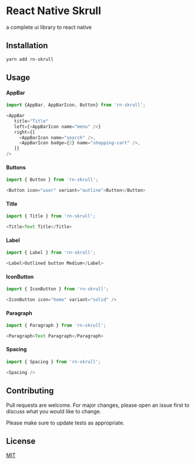 # React Native Skrull


a complete ui library to react native

## Installation

```bash
yarn add rn-skrull
```

## Usage

#### AppBar

```javascript
import {AppBar, AppBarIcon, Button} from 'rn-skrull';

<AppBar
   title="Title"
   left={<AppBarIcon name="menu" />}
   right={[
     <AppBarIcon name="search" />,
     <AppBarIcon badge={2} name="shopping-cart" />,
   ]}
/>
```
#### Buttons
```javascript
import { Button } from 'rn-skrull';

<Button icon="user" variant="outline">Button</Button>

```

#### Title
```javascript
import { Title } from 'rn-skrull';

<Title>Text Title</Title>

```

#### Label
```javascript
import { Label } from 'rn-skrull';

<Label>Outlined button Medium</Label>

```

#### IconButton
```javascript
import { IconButton } from 'rn-skrull';

<IconButton icon="home" variant="solid" />
```

#### Paragraph
```javascript
import { Paragraph } from 'rn-skrull';

<Paragraph>Text Paragraph</Paragraph>
```

#### Spacing
```javascript
import { Spacing } from 'rn-skrull';

<Spacing />
```

## Contributing
Pull requests are welcome. For major changes, please open an issue first to discuss what you would like to change.

Please make sure to update tests as appropriate.

## License
[MIT](https://choosealicense.com/licenses/mit/)
